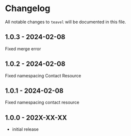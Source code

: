 # Changelog

All notable changes to `teavel` will be documented in this file.

## 1.0.3 - 2024-02-08

Fixed merge error

## 1.0.2 - 2024-02-08

Fixed namespacing Contact Resource

## 1.0.1 - 2024-02-08

Fixed namespacing contact resource

## 1.0.0 - 202X-XX-XX

- initial release
